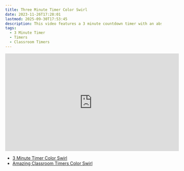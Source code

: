 ```yaml
---
title: Three Minute Timer Color Swirl
date: 2023-11-26T17:28:01
lastmod: 2025-09-30T17:53:45
description: This video features a 3 minute countdown timer with an abstract rainbow color swirl animated background.
tags:
  - 3 Minute Timer
  - Timers
  - Classroom Timers
---
```


<div class="iframe-16-9-container">
<iframe class="youTubeIframe" width="560" height="315" src="https://www.youtube.com/embed/k_sTU_SRjHQ" title="YouTube video player" frameborder="0" allow="accelerometer; autoplay; clipboard-write; encrypted-media; gyroscope; picture-in-picture; web-share" referrerpolicy="strict-origin-when-cross-origin" allowfullscreen></iframe>
</div>

- [3 Minute Timer Color Swirl](https://youtu.be/k_sTU_SRjHQ)
- [Amazing Classroom Timers Color Swirl](../amazing-classroom-timers-color-swirl.md)
